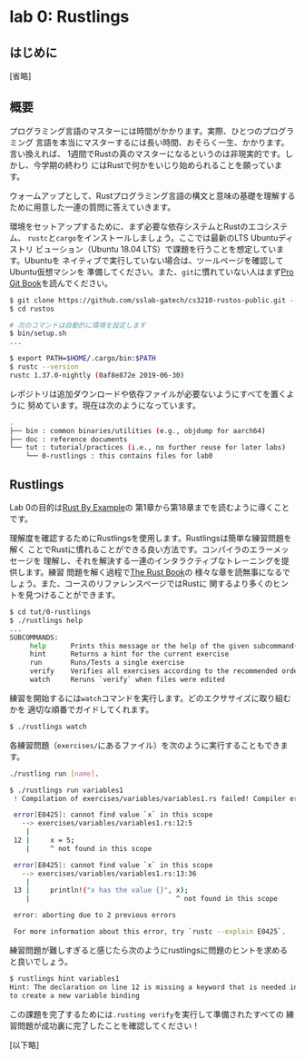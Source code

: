 # lab 0: Rustlings

## はじめに

[省略]

## 概要

プログラミング言語のマスターには時間がかかります。実際、ひとつのプログラミング
言語を本当にマスターするには長い時間、おそらく一生、かかります。言い換えれば、
1週間でRustの真のマスターになるというのは非現実的です。しかし、今学期の終わり
にはRustで何かをいじり始められることを願っています。

ウォームアップとして、Rustプログラミング言語の構文と意味の基礎を理解する
ために用意した一連の質問に答えていきます。

環境をセットアップするために、まず必要な依存システムとRustのエコシステム、
`rustc`と`cargo`をインストールしましょう。ここでは最新のLTS Ubuntuディストリ
ビューション（Ubuntu 18.04 LTS）で課題を行うことを想定しています。Ubuntuを
ネイティブで実行していない場合は、ツールページを確認してUbuntu仮想マシンを
準備してください。また、`git`に慣れていない人はまず[Pro Git Book](https://git-scm.com/book/en/v2)を読んでください。

```bash
$ git clone https://github.com/sslab-gatech/cs3210-rustos-public.git --origin skeleton rustos
$ cd rustos

# 次のコマンドは自動的に環境を設定します
$ bin/setup.sh
...

$ export PATH=$HOME/.cargo/bin:$PATH
$ rustc --version
rustc 1.37.0-nightly (0af8e872e 2019-06-30)
```

レポジトリは追加ダウンロードや依存ファイルが必要ないようにすべてを置くように
努めています。現在は次のようになっています。

```bash
.
├── bin : common binaries/utilities (e.g., objdump for aarch64)
├── doc : reference documents
└── tut : tutorial/practices (i.e., no further reuse for later labs)
    └── 0-rustlings : this contains files for lab0
```

## Rustlings

Lab 0の目的は[Rust By Example](https://doc.rust-lang.org/rust-by-example/index.html)の
第1章から第18章までを読むように導くことです。

理解度を確認するためにRustlingsを使用します。Rustlingsは簡単な練習問題を解く
ことでRustに慣れることができる良い方法です。コンパイラのエラーメッセージを
理解し、それを解決する一連のインタラクティブなトレーニングを提供します。練習
問題を解く過程で[The Rust Book](https://doc.rust-lang.org/book/index.html)の
様々な章を読無事になるでしょう。また、コースのリファレンスページではRustに
関するより多くのヒントを見つけることができます。

```bash
$ cd tut/0-rustlings
$ ./rustlings help
...
SUBCOMMANDS:
     help      Prints this message or the help of the given subcommand(s)
     hint      Returns a hint for the current exercise
     run       Runs/Tests a single exercise
     verify    Verifies all exercises according to the recommended order
     watch     Reruns `verify` when files were edited
```

練習を開始するには`watch`コマンドを実行します。どのエクササイズに取り組むかを
適切な順番でガイドしてくれます。

```bash
$ ./rustlings watch
```

各練習問題（`exercises/`にあるファイル）を次のように実行することもできます。

```bash
./rustling run [name].

$ ./rustlings run variables1
 ! Compilation of exercises/variables/variables1.rs failed! Compiler error message:

 error[E0425]: cannot find value `x` in this scope
   --> exercises/variables/variables1.rs:12:5
    |
 12 |     x = 5;
    |     ^ not found in this scope

 error[E0425]: cannot find value `x` in this scope
   --> exercises/variables/variables1.rs:13:36
    |
 13 |     println!("x has the value {}", x);
    |                                    ^ not found in this scope

 error: aborting due to 2 previous errors

 For more information about this error, try `rustc --explain E0425`.
```

練習問題が難しすぎると感じたら次のようにrustlingsに問題のヒントを求める
と良いでしょう。

```bash
$ rustlings hint variables1
Hint: The declaration on line 12 is missing a keyword that is needed in Rust
to create a new variable binding
```

この課題を完了するためには`.rusting verify`を実行して準備されたすべての
練習問題が成功裏に完了したことを確認してください！

[以下略]
